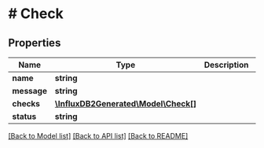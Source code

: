# # Check

## Properties

Name | Type | Description | Notes
------------ | ------------- | ------------- | -------------
**name** | **string** |  | 
**message** | **string** |  | [optional] 
**checks** | [**\InfluxDB2Generated\Model\Check[]**](Check.md) |  | [optional] 
**status** | **string** |  | 

[[Back to Model list]](../../README.md#documentation-for-models) [[Back to API list]](../../README.md#documentation-for-api-endpoints) [[Back to README]](../../README.md)


